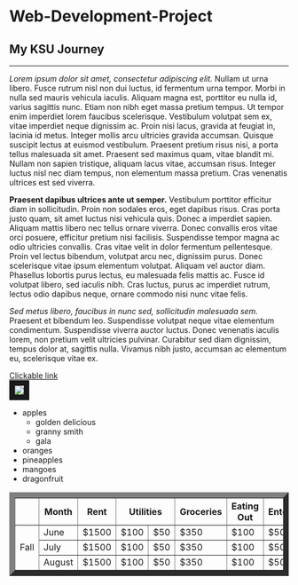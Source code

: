 <!DOCTYPE html>
<html>
  <head>
    <meta charset="utf-8'>
    <meta name="viewpoint" content="width=device-width, intial-scale=1">
    <title>Page Title</title>
    <title>My KSU Journey</title>     
  </head>
  <body>
    <h1>Web-Development-Project</h1>
    <h2>My KSU Journey</h2>
    <hr>
    <p><i>Lorem ipsum dolor sit amet, consectetur adipiscing elit.</i> Nullam ut urna libero. Fusce rutrum nisl non dui luctus, id fermentum urna tempor. Morbi in nulla sed mauris vehicula iaculis. Aliquam magna est, porttitor eu nulla id, varius sagittis nunc. Etiam non nibh eget massa pretium tempus. Ut tempor enim imperdiet lorem faucibus scelerisque. Vestibulum volutpat sem ex, vitae imperdiet neque dignissim ac. Proin nisi lacus, gravida at feugiat in, lacinia id metus. Integer mollis arcu ultricies gravida accumsan. Quisque suscipit lectus at euismod vestibulum. Praesent pretium risus nisi, a porta tellus malesuada sit amet. Praesent sed maximus quam, vitae blandit mi. Nullam non sapien tristique, aliquam lacus vitae, accumsan risus. Integer luctus nisl nec diam tempus, non elementum massa pretium. Cras venenatis ultrices est sed viverra.</p>
    <p><b>Praesent dapibus ultrices ante ut semper.</b> Vestibulum porttitor efficitur diam in sollicitudin. Proin non sodales eros, eget dapibus risus. Cras porta justo quam, sit amet luctus nisi vehicula quis. Donec a imperdiet sapien. Aliquam mattis libero nec tellus ornare viverra. Donec convallis eros vitae orci posuere, efficitur pretium nisi facilisis. Suspendisse tempor magna ac odio ultricies convallis. Cras vitae velit in dolor fermentum pellentesque. Proin vel lectus bibendum, volutpat arcu nec, dignissim purus. Donec scelerisque vitae ipsum elementum volutpat. Aliquam vel auctor diam. Phasellus lobortis purus lectus, eu malesuada felis mattis ac. Fusce id volutpat libero, sed iaculis nibh. Cras luctus, purus ac imperdiet rutrum, lectus odio dapibus neque, ornare commodo nisi nunc vitae felis.</p>
    <p><i>Sed metus libero, faucibus in nunc sed, sollicitudin malesuada sem.</i> Praesent et bibendum leo. Suspendisse volutpat neque vitae elementum condimentum. Suspendisse viverra auctor luctus. Donec venenatis iaculis lorem, non pretium velit ultricies pulvinar. Curabitur sed diam dignissim, tempus dolor at, sagittis nulla. Vivamus nibh justo, accumsan ac elementum eu, scelerisque vitae ex.</p>
  <a href="https://www.google.com/"target=" blank"> Clickable link</a>
    <br>
  <img src="https://placehold.co/600x300" border="10">

  <ul>
    <li>apples
      <ul>
        <li>golden delicious</li>
        <li>granny smith</li>
        <li>gala</li>
      </ul>
    </li>
    <li>oranges</li>
    <li>pineapples</li>
    <li>mangoes</li>
    <li>dragonfruit</li>
  </ul>

  <table border="10" cellpadding="10" cellspacing="0">
    <tr>
      <th></th>
      <th>Month</th>
      <th>Rent</th>
      <th colspan="2">Utilities</th>
      <th>Groceries</th>
      <th>Eating Out</th>
      <th>Entertainment</th>
    </tr>
    <tr>
      <td rowspan="3">Fall</td>
      <td>June</td>
      <td>$1500</td>
      <td>$100</td>
      <td>$50</td>
      <td>$350</td>
      <td>$100</td>
      <td>$50</td>
      </tr>
    <tr>
      <td>July</td>
      <td>$1500</td>
      <td>$100</td>
      <td>$50</td>
      <td>$350</td>
      <td>$100</td>
      <td>$50</td>
    </tr>
    <tr>
      <td>August</td>
      <td>$1500</td>
      <td>$100</td>
      <td>$50</td>
      <td>$350</td>
      <td>$100</td>
      <td>$50</td>
    </tr>
  </table>
  
  </body>
</html>
